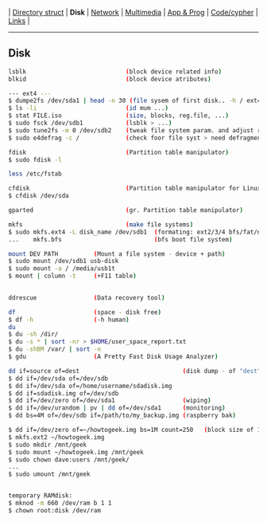 | [Directory struct](https://github.com/octopusengine/linux/blob/master/directory_struct.md) | **Disk** | [Network](https://github.com/octopusengine/linux/blob/master/network.md) | [Multimedia](https://github.com/octopusengine/linux/blob/master/multimedia.md) | [App & Prog](https://github.com/octopusengine/linux/blob/master/app_prg.md) | [Code/cypher](https://github.com/octopusengine/linux/blob/master/code_cypher.md) | [Links](https://github.com/octopusengine/linux/blob/master/links.md) |

---

## Disk

```bash
lsblk                            (block device related info)
blkid                            (block device atributes)

--- ext4 ---
$ dumpe2fs /dev/sda1 | head -n 30 (file sysem of first disk.. -h / ext4 super block)
$ ls -li                         (id mum ...)
$ stat FILE.iso                  (size, blocks, reg.file, ...)
$ sudo fsck /dev/sdb1            (lsblk > ...)
$ sudo tune2fs -m 0 /dev/sdb2    (tweak file system param. and adjust reserved space 0% for the system)
$ sudo e4defrag -c /             (check foor file syst > need defragmentation?)

fdisk                            (Partition table manipulator) 
$ sudo fdisk -l

less /etc/fstab

cfdisk                           (Partition table manipulator for Linux)
$ cfdisk /dev/sda

gparted                          (gr. Partition table manipulator)

mkfs                             (make file systems)
$ sudo mkfs.ext4 -L disk_name /dev/sdb1  (formating: ext2/3/4 bfs/fat/nfts/vfat/msdos...)
...    mkfs.bfs                          (bfs boot file system) 

mount DEV PATH          (Mount a file system - device + path)
$ sudo mount /dev/sdb1 usb-disk
$ sudo mount -a / /media/usb1t
$ mount | column -t     (+F11 table)
 

ddrescue                (Data recovery tool)

df                      (space - disk free)
$ df -h                 (-h human)
du
$ du -sh /dir/
$ du -s * | sort -nr > $HOME/user_space_report.txt
$ du -shBM /var/ | sort -n
$ gdu                   (A Pretty Fast Disk Usage Analyzer)

dd if=source of=dest                             (disk dump - of "dest" defines the file or location where you want your data saved) 
$ dd if=/dev/sda of=/dev/sdb
$ dd if=/dev/sda of=/home/username/sdadisk.img
$ dd if=sdadisk.img of=/dev/sdb
$ dd if=/dev/zero of=/dev/sda1                   (wiping)
$ dd if=/dev/urandom | pv | dd of=/dev/sda1      (monitoring)
$ dd bs=4M of=/dev/sdb if=/path/to/my_backup.img (raspberry bak)

$ dd if=/dev/zero of=~/howtogeek.img bs=1M count=250   (block size of 1 MB x 250. This will give us a file system of 250 MB)
$ mkfs.ext2 ~/howtogeek.img
$ sudo mkdir /mnt/geek
$ sudo mount ~/howtogeek.img /mnt/geek
$ sudo chown dave:users /mnt/geek/
...
$ sudo umount /mnt/geek


temporary RAMdisk:
$ mknod -m 660 /dev/ram b 1 1
$ chown root:disk /dev/ram
```
